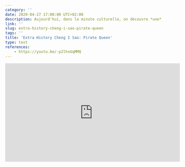 ```yaml
---
category: ''
date: 2020-04-27 17:00:00 UTC+02:00
description: Aujourd'hui, dans la minute culturelle, on découvre *une* pirate qui roxx grave!!
link: ''
slug: extra-history-cheng-i-sao-pirate-queen
tags: ''
title: 'Extra History Cheng I Sao: Pirate Queen'
type: text
references:
    - https://youtu.be/-p2lhxUqMMQ
---
```

<iframe width="560" height="315" src="https://www.youtube-nocookie.com/embed/-p2lhxUqMMQ" frameborder="0" allow="accelerometer; autoplay; encrypted-media; gyroscope; picture-in-picture" allowfullscreen></iframe>
